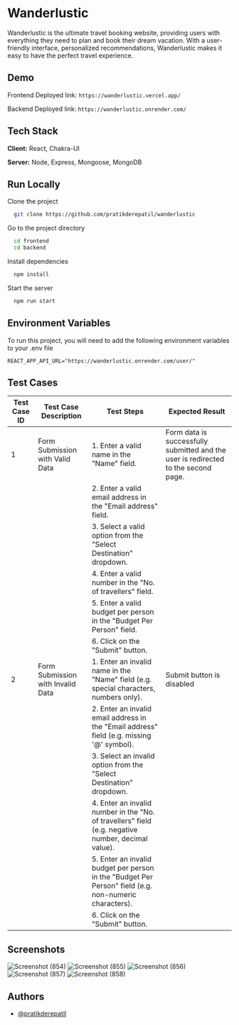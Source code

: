 # Wanderlustic

Wanderlustic is the ultimate travel booking website, providing users with everything they need to plan and book their dream vacation. With a user-friendly interface, personalized recommendations, Wanderlustic makes it easy to have the perfect travel experience.

## Demo

Frontend Deployed link: `https://wanderlustic.vercel.app/`

Backend Deployed link: `https://wanderlustic.onrender.com/`


## Tech Stack

**Client:** React, Chakra-UI

**Server:** Node, Express, Mongoose, MongoDB

## Run Locally

Clone the project

```bash
  git clone https://github.com/pratikderepatil/wanderlustic
```

Go to the project directory

```bash
  cd frontend
  cd backend
```

Install dependencies

```bash
  npm install
```

Start the server

```bash
  npm run start
```

## Environment Variables

To run this project, you will need to add the following environment variables to your .env file

`REACT_APP_API_URL="https://wanderlustic.onrender.com/user/"`


## Test Cases


| Test Case ID | Test Case Description             | Test Steps                                                                                            | Expected Result                                                                    |
| ------------ | --------------------------------- | ----------------------------------------------------------------------------------------------------- | ---------------------------------------------------------------------------------- |
| 1            | Form Submission with Valid Data   | 1. Enter a valid name in the "Name" field.                                                            | Form data is successfully submitted and the user is redirected to the second page. |
|              |                                   | 2. Enter a valid email address in the "Email address" field.                                          |                                                                                    |
|              |                                   | 3. Select a valid option from the "Select Destination" dropdown.                                |                                                                                    |
|              |                                   | 4. Enter a valid number in the "No. of travellers" field.                                             |                                                                                    |
|              |                                   | 5. Enter a valid budget per person in the "Budget Per Person" field.                                  |                                                                                    |
|              |                                   | 6. Click on the "Submit" button.                                                                      |                                                                                    |
| 2            | Form Submission with Invalid Data | 1. Enter an invalid name in the "Name" field (e.g. special characters, numbers only).                 | Submit button is disabled           |
|              |                                   | 2. Enter an invalid email address in the "Email address" field (e.g. missing '@' symbol).             |                                                                                    |
|              |                                   | 3. Select an invalid option from the "Select Destination" dropdown.                             |                                                                                    |
|              |                                   | 4. Enter an invalid number in the "No. of travellers" field (e.g. negative number, decimal value).    |                                                                                    |
|              |                                   | 5. Enter an invalid budget per person in the "Budget Per Person" field (e.g. non-numeric characters). |                                                                                    |
|              |                                   | 6. Click on the "Submit" button.                                                                      |                                                                                    |


## Screenshots

![Screenshot (854)](https://user-images.githubusercontent.com/103197193/230181153-77f31e14-5c76-43f2-bf90-5d4d8c6218f8.png)
![Screenshot (855)](https://user-images.githubusercontent.com/103197193/230181155-50c3253c-d089-436a-8aee-c49594d29b3f.png)
![Screenshot (856)](https://user-images.githubusercontent.com/103197193/230181133-4293dc5c-20e1-4779-b8cc-586a893838ed.png)
![Screenshot (857)](https://user-images.githubusercontent.com/103197193/230181148-d1da9e3d-3b4d-4bf2-a635-4027a5574edd.png)
![Screenshot (858)](https://user-images.githubusercontent.com/103197193/230181152-53d49ff9-de3e-4c0a-9a39-9b6900b80441.png)

## Authors

- [@pratikderepatil](https://www.github.com/pratikderepatil)
